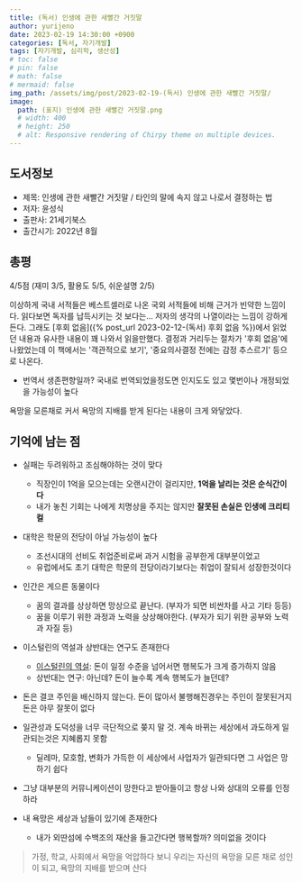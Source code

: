 ```yaml
---
title: (독서) 인생에 관한 새빨간 거짓말
author: yurijeno
date: 2023-02-19 14:30:00 +0900
categories: [독서, 자기개발]
tags: [자기개발, 심리학, 생산성]
# toc: false
# pin: false
# math: false
# mermaid: false
img_path: /assets/img/post/2023-02-19-(독서) 인생에 관한 새빨간 거짓말/
image:
  path: (표지) 인생에 관한 새빨간 거짓말.png
  # width: 400
  # height: 250
  # alt: Responsive rendering of Chirpy theme on multiple devices.
---
```


<!-- ![]((표지) 인생에 관한 새빨간 거짓말.png) -->

## 도서정보

- 제목: 인생에 관한 새빨간 거짓말 / 타인의 말에 속지 않고 나로서 결정하는 법
- 저자: 윤성식
- 출판사: 21세기북스
- 출간시기: 2022년 8월

## 총평

4/5점 (재미 3/5, 활용도 5/5, 쉬운설명 2/5)

이상하게 국내 서적들은 베스트셀러로 나온 국외 서적들에 비해 근거가 빈약한 느낌이다. 읽다보면 독자를 납득시키는 것 보다는... 저자의 생각의 나열이라는 느낌이 강하게 든다. 그래도 [후회 없음]({% post_url 2023-02-12-(독서) 후회 없음 %})에서 읽었던 내용과 유사한 내용이 꽤 나와서 읽을만했다. 결정과 거리두는 절차가 '후회 없음'에 나왔었는데 이 책에서는 '객관적으로 보기', '중요의사결정 전에는 감정 추스르기' 등으로 나온다.
- 번역서 생존편향일까? 국내로 번역되었을정도면 인지도도 있고 몇번이나 개정되었을 가능성이 높다

욕망을 모른채로 커서 욕망의 지배를 받게 된다는 내용이 크게 와닿았다.

## 기억에 남는 점

- 실패는 두려워하고 조심해야하는 것이 맞다
  - 직장인이 1억을 모으는데는 오랜시간이 걸리지만, **1억을 날리는 것은 순식간이다**
  - 내가 놓친 기회는 나에게 치명상을 주지는 않지만 **잘못된 손실은 인생에 크리티컬**

- 대학은 학문의 전당이 아닐 가능성이 높다
  - 조선시대의 선비도 취업준비로써 과거 시험을 공부한게 대부분이었고
  - 유럽에서도 초기 대학은 학문의 전당이라기보다는 취업이 잘되서 성장한것이다

- 인간은 게으른 동물이다
  - 꿈의 결과를 상상하면 망상으로 끝난다. (부자가 되면 비싼차를 사고 기타 등등)
  - 꿈을 이루기 위한 과정과 노력을 상상해야한다. (부자가 되기 위한 공부와 노력과 자질 등)

- 이스털린의 역설과 상반대는 연구도 존재한다
  - [이스털린의 역설](https://en.wikipedia.org/wiki/Easterlin_paradox): 돈이 일정 수준을 넘어서면 행복도가 크게 증가하지 않음
  - 상반대는 연구: 아닌데? 돈이 늘수록 계속 행복도가 늘던데?

- 돈은 결코 주인을 배신하지 않는다. 돈이 많아서 불행해진경우는 주인이 잘못된거지 돈은 아무 잘못이 없다

- 일관성과 도덕성을 너무 극단적으로 쫒지 말 것. 계속 바뀌는 세상에서 과도하게 일관되는것은 지혜롭지 못함
  - 딜레마, 모호함, 변화가 가득한 이 세상에서 사업자가 일관되다면 그 사업은 망하기 쉽다

- 그냥 대부분의 커뮤니케이션이 망한다고 받아들이고 항상 나와 상대의 오류를 인정하라

- 내 욕망은 세상과 남들이 있기에 존재한다
  - 내가 외딴섬에 수백조의 재산을 들고간다면 행복할까? 의미없을 것이다

> 가정, 학교, 사회에서 욕망을 억압하다 보니 우리는 자신의 욕망을 모른 채로 성인이 되고, 욕망의 지배를 받으며 산다
